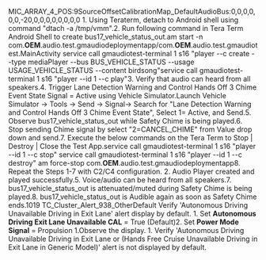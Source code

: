 MIC_ARRAY_4_POS:9SourceOffsetCalibrationMap_DefaultAudioBus:0,0,0,0,0,0,-20,0,0,0,0,0,0,0,0 1. Using Teraterm, detach to Android shell using command "dtach -a /tmp/vmm".2. Run following command in Tera Term Android Shell to create bus17_vehicle_status_out.am start -n com.**OEM**.audio.test.gmaudiodeploymentapp/com.**OEM**.audio.test.gmaudiotest.MainActivity service call gmaudiotest-terminal 1 s16 "player --c create --type mediaPlayer --bus BUS_VEHICLE_STATUS --usage USAGE_VEHICLE_STATUS --content birdsong"service call gmaudiotest-terminal 1 s16 "player --id 1 --c play"3. Verify that audio can heard from all speakers.4. Trigger Lane Detection Warning and Control Hands Off 3 Chime Event State Signal = Active using Vehicle Simulator.Launch Vehicle Simulator -> Tools -> Send -> Signal-> Search for "Lane Detection Warning and Control Hands Off 3 Chime Event State", Select 1= Active, and Send.5. Observe bus17_vehicle_status_out while Safety Chime is being played.6. Stop sending Chime signal by select "2=CANCEL_CHIME" from Value drop down and send.7. Execute the below commands on the Tera Term to Stop | Destroy | Close the Test App.service call gmaudiotest-terminal 1 s16 "player --id 1 --c stop" service call gmaudiotest-terminal 1 s16 "player --id 1 --c destroy" am force-stop com.**OEM**.audio.test.gmaudiodeploymentapp8. Repeat the Steps 1-7 with C2/C4 configuration. 2. Audio Player created and played successfully.5. Voice/audio can be heard from all speakers.7. bus17_vehicle_status_out is attenuated/muted during Safety Chime is being played.8. bus17_vehicle_status_out is Audible again as soon as Safety Chime ends.1019 TC_Cluster_Alert_938_OtherDefault Verify 'Autonomous Driving Unavailable Driving in Exit Lane' alert display by default. 1. Set **Autonomous Driving Exit Lane Unavailable CAL** = True (Default)2. Set **Power Mode Signal** = Propulsion 1.Observe the display. 1. Verify 'Autonomous Driving Unavailable Driving in Exit Lane or (Hands Free Cruise Unavailable Driving in Exit Lane in Generic Model)' alert is not displayed by default.
